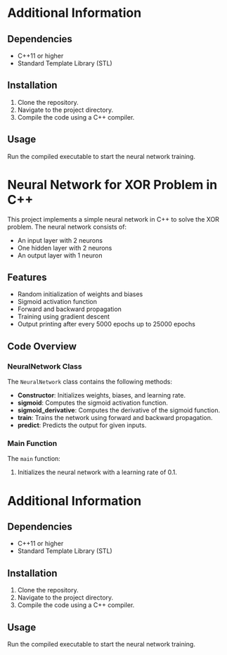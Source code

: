 # Additional Information

## Dependencies

- C++11 or higher
- Standard Template Library (STL)

## Installation

1. Clone the repository.
2. Navigate to the project directory.
3. Compile the code using a C++ compiler.

## Usage

Run the compiled executable to start the neural network training.

# Neural Network for XOR Problem in C++

This project implements a simple neural network in C++ to solve the XOR problem. The neural network consists of:
- An input layer with 2 neurons
- One hidden layer with 2 neurons
- An output layer with 1 neuron

## Features

- Random initialization of weights and biases
- Sigmoid activation function
- Forward and backward propagation
- Training using gradient descent
- Output printing after every 5000 epochs up to 25000 epochs

## Code Overview

### NeuralNetwork Class

The `NeuralNetwork` class contains the following methods:

- **Constructor**: Initializes weights, biases, and learning rate.
- **sigmoid**: Computes the sigmoid activation function.
- **sigmoid_derivative**: Computes the derivative of the sigmoid function.
- **train**: Trains the network using forward and backward propagation.
- **predict**: Predicts the output for given inputs.

### Main Function

The `main` function:
1. Initializes the neural network with a learning rate of 0.1.

# Additional Information

## Dependencies

- C++11 or higher
- Standard Template Library (STL)

## Installation

1. Clone the repository.
2. Navigate to the project directory.
3. Compile the code using a C++ compiler.

## Usage

Run the compiled executable to start the neural network training.